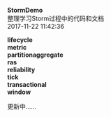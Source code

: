 **StormDemo**  
整理学习Storm过程中的代码和文档  
2017-11-22 11:42:36  

**lifecycle**  
**metric**  
**partitionaggregate**  
**ras**  
**reliability**  
**tick**  
**transactional**  
**window**  

 
更新中......  
